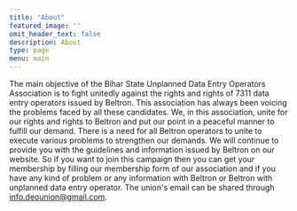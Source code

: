 ```yaml
---
title: "About"
featured_image: ''
omit_header_text: false
description: About
type: page
menu: main
---
```


The main objective of the Bihar State Unplanned Data Entry Operators Association is to fight unitedly against the rights and rights of 7311 data entry operators issued by Beltron. This association has always been voicing the problems faced by all these candidates. We, in this association, unite for our rights and rights to Beltron and put our point in a peaceful manner to fulfill our demand. There is a need for all Beltron operators to unite to execute various problems to strengthen our demands. We will continue to provide you with the guidelines and information issued by Beltron on our website. So if you want to join this campaign then you can get your membership by filling our membership form of our association and if you have any kind of problem or any information with Beltron or Beltron with unplanned data entry operator. The union's email can be shared through info.deounion@gmail.com.